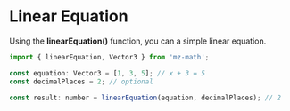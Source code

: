 # Linear Equation

Using the **linearEquation()** function, you can a simple linear equation.

```js
import { linearEquation, Vector3 } from 'mz-math';

const equation: Vector3 = [1, 3, 5]; // x + 3 = 5
const decimalPlaces = 2; // optional

const result: number = linearEquation(equation, decimalPlaces); // 2
```
